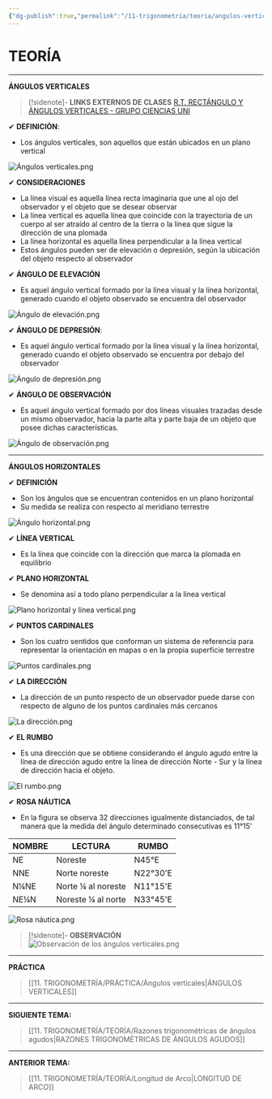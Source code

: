```yaml
---
{"dg-publish":true,"permalink":"/11-trigonometria/teoria/angulos-verticales/","tags":["Trigonometría","Práctica","Completo"]}
---
```


# TEORÍA
---
**ÁNGULOS VERTICALES** 

>[!sidenote]- **LINKS EXTERNOS DE CLASES** 
>[R.T. RECTÁNGULO Y ÁNGULOS VERTICALES - GRUPO CIENCIAS UNI](https://www.youtube.com/watch?v=--IIVkRy89s)

✔ **DEFINICIÓN**:
- Los ángulos verticales, son aquellos que están ubicados en un plano vertical

![Ángulos verticales.png](/img/user/1.%20ELEMENTOS%20GR%C3%81FICOS/%C3%81ngulos%20verticales.png)

✔ **CONSIDERACIONES**
- La línea visual es aquella línea recta imaginaria que une al ojo del observador y el objeto que se desear observar
- La línea vertical es aquella línea que coincide con la trayectoria de un cuerpo al ser atraído al centro de la tierra o la línea que sigue la dirección de una plomada
- La línea horizontal es aquella línea perpendicular a la línea vertical
- Estos ángulos pueden ser de elevación o depresión, según la ubicación del objeto respecto al observador

✔ **ÁNGULO DE ELEVACIÓN**
- Es aquel ángulo vertical formado por la línea visual y la línea horizontal, generado cuando el objeto observado se encuentra del observador

![Ángulo de elevación.png](/img/user/1.%20ELEMENTOS%20GR%C3%81FICOS/%C3%81ngulo%20de%20elevaci%C3%B3n.png)

✔ **ÁNGULO DE DEPRESIÓN**:
- Es aquel ángulo vertical formado por la línea visual y la línea horizontal, generado cuando el objeto observado se encuentra por debajo del observador

![Ángulo de depresión.png](/img/user/1.%20ELEMENTOS%20GR%C3%81FICOS/%C3%81ngulo%20de%20depresi%C3%B3n.png)

✔ **ÁNGULO DE OBSERVACIÓN**
- Es aquel ángulo vertical formado por dos líneas visuales trazadas desde un mismo observador, hacia la parte alta y parte  baja de un objeto que posee dichas características.

![Ángulo de observación.png](/img/user/1.%20ELEMENTOS%20GR%C3%81FICOS/%C3%81ngulo%20de%20observaci%C3%B3n.png)

---
**ÁNGULOS HORIZONTALES** 

✔ **DEFINICIÓN** 
- Son los ángulos que se encuentran contenidos en un plano horizontal 
- Su medida se realiza con respecto al meridiano terrestre 

![Ángulo horizontal.png](/img/user/1.%20ELEMENTOS%20GR%C3%81FICOS/%C3%81ngulo%20horizontal.png)

✔ **LÍNEA VERTICAL** 
- Es la línea que coincide con la dirección que marca la plomada en equilibrio 

✔ **PLANO HORIZONTAL** 
- Se denomina así a todo plano perpendicular a la línea vertical

![Plano horizontal y línea vertical.png](/img/user/1.%20ELEMENTOS%20GR%C3%81FICOS/Plano%20horizontal%20y%20l%C3%ADnea%20vertical.png)

✔ **PUNTOS CARDINALES** 
- Son los cuatro sentidos que conforman un sistema de referencia para representar la orientación en mapas o en la propia superficie terrestre 

![Puntos cardinales.png](/img/user/1.%20ELEMENTOS%20GR%C3%81FICOS/Puntos%20cardinales.png)

✔ **LA DIRECCIÓN** 
- La dirección de un punto respecto de un observador puede darse con respecto de alguno de los puntos cardinales más cercanos

![La dirección.png](/img/user/1.%20ELEMENTOS%20GR%C3%81FICOS/La%20direcci%C3%B3n.png)

✔ **EL RUMBO** 
- Es una dirección que se obtiene considerando el ángulo agudo entre la línea de dirección agudo entre la línea de dirección Norte - Sur y la línea de dirección hacia el objeto.

![El rumbo.png](/img/user/1.%20ELEMENTOS%20GR%C3%81FICOS/El%20rumbo.png)

✔ **ROSA NÁUTICA** 
- En la figura se observa 32 direcciones igualmente distanciados, de tal manera que la medida del ángulo determinado consecutivas es 11°15'

| **NOMBRE** | **LECTURA**        | **RUMBO** |
| ---------- | ------------------ | --------- |
| NE         | Noreste            | N45°E     |
| NNE        | Norte noreste      | N22°30'E  |
| N¼NE       | Norte ¼ al noreste | N11°15'E  |
| NE¼N       | Noreste ¼ al norte | N33°45'E  |

![Rosa náutica.png](/img/user/1.%20ELEMENTOS%20GR%C3%81FICOS/Rosa%20n%C3%A1utica.png)

>[!sidenote]- **OBSERVACIÓN** 
>![Observación de los ángulos verticales.png](/img/user/1.%20ELEMENTOS%20GR%C3%81FICOS/Observaci%C3%B3n%20de%20los%20%C3%A1ngulos%20verticales.png)

---
**PRÁCTICA**
>[[11. TRIGONOMETRÍA/PRÁCTICA/Ángulos verticales\|ÁNGULOS VERTICALES]]

---
**SIGUIENTE TEMA:** 
>[[11. TRIGONOMETRÍA/TEORÍA/Razones trigonométricas de ángulos agudos\|RAZONES TRIGONOMÉTRICAS DE ÁNGULOS AGUDOS]]

---
**ANTERIOR TEMA:** 
>[[11. TRIGONOMETRÍA/TEORÍA/Longitud de Arco\|LONGITUD DE ARCO]]

